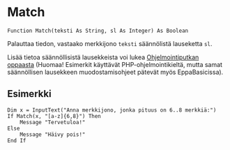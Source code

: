 <!--text-->
Match
=====

```eppabasic
Function Match(teksti As String, sl As Integer) As Boolean
```

Palauttaa tiedon, vastaako merkkijono `teksti` säännölistä lauseketta `sl`.

Lisää tietoa säännöllisistä lausekkeista voi lukea [Ohjelmointiputkan oppaasta](http://www.ohjelmointiputka.net/oppaat/opas.php?tunnus=php_16) (Huomaa! Esimerkit käyttävät PHP-ohjelmointikieltä, mutta samat säännöllisen lausekkeen muodostamisohjeet pätevät myös EppaBasicissa).

Esimerkki
---------
```eppabasic
Dim x = InputText("Anna merkkijono, jonka pituus on 6..8 merkkiä:")
If Match(x, "[a-z]{6,8}") Then
    Message "Tervetuloa!"
Else
    Message "Häivy pois!"
End If
```

